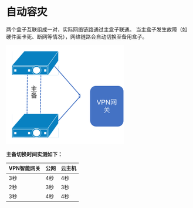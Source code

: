# 自动容灾

两个盒子互联组成一对，实际网络链路通过主盒子联通。
当主盒子发生故障（如硬件面卡死、断网等情况），网络链路会自动切换至备用盒子。



![图片3](images/图片3.png)



**主备切换时间实测如下：**

| **VPN智能网关** | **公网** | **云主机** |
| --------------- | -------- | ---------- |
| 3秒             | 4秒      | 4秒        |
| 2秒             | 3秒      | 3秒        |
| 3秒             | 4秒      | 4秒        |